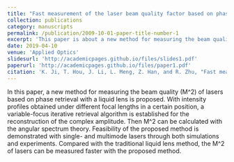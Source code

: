 ```yaml
---
title: "Fast measurement of the laser beam quality factor based on phase retrieval with a liquid lens"
collection: publications
category: manuscripts
permalink: /publication/2009-10-01-paper-title-number-1
excerpt: 'This paper is about a new method for measuring the beam quality factor of laser beams based on phase retrieval with a liquid lens.'
date: 2019-04-10
venue: 'Applied Optics'
slidesurl: 'http://academicpages.github.io/files/slides1.pdf'
paperurl: 'http://academicpages.github.io/files/paper1.pdf'
citation: 'K. Ji, T. Hou, J. Li, L. Meng, Z. Han, and R. Zhu, "Fast measurement of the laser beam quality factor based on phase retrieval with a liquid lens," Appl. Opt. 58, 2765-2772 (2019)'
---
```


In this paper, a new method for measuring the beam quality (M^2) of lasers based on phase retrieval with a liquid lens is proposed. With intensity profiles obtained under different focal lengths in a certain position, a variable-focus iterative retrieval algorithm is established for the reconstruction of the complex amplitude. Then M^2 can be calculated with the angular spectrum theory. Feasibility of the proposed method is demonstrated with single- and multimode lasers through both simulations and experiments. Compared with the traditional liquid lens method, the M^2 of lasers can be measured faster with the proposed method.
